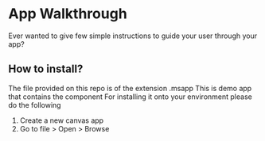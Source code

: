 # App Walkthrough

Ever wanted to give few simple instructions to guide your user through your app?

## How to install?
The file provided on this repo is of the extension .msapp
This is demo app that contains the component
For installing it onto your environment please do the following
1. Create a new canvas app
2. Go to file > Open > Browse
![]()
